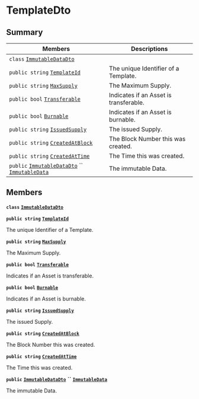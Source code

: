 # TemplateDto

## Summary

| Members                                                                                                                                                                                                                                                                                                                                                                                                 | Descriptions                           |
| ------------------------------------------------------------------------------------------------------------------------------------------------------------------------------------------------------------------------------------------------------------------------------------------------------------------------------------------------------------------------------------------------------- | -------------------------------------- |
| `class` [`ImmutableDataDto`](AtomicMarketApiClient--Auctions--AuctionDto--DataDto--AssetDto--TemplateDto--ImmutableDataDto.md)                                                                                                                                                                                                                                                                          |                                        |
| `public string` [`TemplateId`](AtomicMarketApiClient--Auctions--AuctionDto--DataDto--AssetDto--TemplateDto.md#class\_atomic\_market\_api\_client\_1\_1\_auctions\_1\_1\_auction\_dto\_1\_1\_data\_dto\_1\_1\_asset\_dto\_1\_1\_template\_dto\_1a5c685b09e3b7fae8be2d38c8f4803549)                                                                                                                       | The unique Identifier of a Template.   |
| `public string` [`MaxSupply`](AtomicMarketApiClient--Auctions--AuctionDto--DataDto--AssetDto--TemplateDto.md#class\_atomic\_market\_api\_client\_1\_1\_auctions\_1\_1\_auction\_dto\_1\_1\_data\_dto\_1\_1\_asset\_dto\_1\_1\_template\_dto\_1a4dd50194618fac55b4d08b6c93724a32)                                                                                                                        | The Maximum Supply.                    |
| `public bool` [`Transferable`](AtomicMarketApiClient--Auctions--AuctionDto--DataDto--AssetDto--TemplateDto.md#class\_atomic\_market\_api\_client\_1\_1\_auctions\_1\_1\_auction\_dto\_1\_1\_data\_dto\_1\_1\_asset\_dto\_1\_1\_template\_dto\_1ab0a2025837cfad369c22e114d1c93d42)                                                                                                                       | Indicates if an Asset is transferable. |
| `public bool` [`Burnable`](AtomicMarketApiClient--Auctions--AuctionDto--DataDto--AssetDto--TemplateDto.md#class\_atomic\_market\_api\_client\_1\_1\_auctions\_1\_1\_auction\_dto\_1\_1\_data\_dto\_1\_1\_asset\_dto\_1\_1\_template\_dto\_1a50c30f69b54db362be32720d5cc433bd)                                                                                                                           | Indicates if an Asset is burnable.     |
| `public string` [`IssuedSupply`](AtomicMarketApiClient--Auctions--AuctionDto--DataDto--AssetDto--TemplateDto.md#class\_atomic\_market\_api\_client\_1\_1\_auctions\_1\_1\_auction\_dto\_1\_1\_data\_dto\_1\_1\_asset\_dto\_1\_1\_template\_dto\_1a3cb7f0ff4cebaec1e75ad6a8a0fbc944)                                                                                                                     | The issued Supply.                     |
| `public string` [`CreatedAtBlock`](AtomicMarketApiClient--Auctions--AuctionDto--DataDto--AssetDto--TemplateDto.md#class\_atomic\_market\_api\_client\_1\_1\_auctions\_1\_1\_auction\_dto\_1\_1\_data\_dto\_1\_1\_asset\_dto\_1\_1\_template\_dto\_1a022adc431e5845376e250208a999e12d)                                                                                                                   | The Block Number this was created.     |
| `public string` [`CreatedAtTime`](AtomicMarketApiClient--Auctions--AuctionDto--DataDto--AssetDto--TemplateDto.md#class\_atomic\_market\_api\_client\_1\_1\_auctions\_1\_1\_auction\_dto\_1\_1\_data\_dto\_1\_1\_asset\_dto\_1\_1\_template\_dto\_1a4cb9b4aaa1372df6dc2bb7d8f4916403)                                                                                                                    | The Time this was created.             |
| `public` [`ImmutableDataDto`](AtomicMarketApiClient--Auctions--AuctionDto--DataDto--AssetDto--TemplateDto--ImmutableDataDto.md) `` [`ImmutableData`](AtomicMarketApiClient--Auctions--AuctionDto--DataDto--AssetDto--TemplateDto.md#class\_atomic\_market\_api\_client\_1\_1\_auctions\_1\_1\_auction\_dto\_1\_1\_data\_dto\_1\_1\_asset\_dto\_1\_1\_template\_dto\_1a28b34021a1981f45a7e386c19634f80c) | The immutable Data.                    |

## Members

**`class`** [**`ImmutableDataDto`**](AtomicMarketApiClient--Auctions--AuctionDto--DataDto--AssetDto--TemplateDto--ImmutableDataDto.md)

**`public string`** [**`TemplateId`**](AtomicMarketApiClient--Auctions--AuctionDto--DataDto--AssetDto--TemplateDto.md#class\_atomic\_market\_api\_client\_1\_1\_auctions\_1\_1\_auction\_dto\_1\_1\_data\_dto\_1\_1\_asset\_dto\_1\_1\_template\_dto\_1a5c685b09e3b7fae8be2d38c8f4803549)

The unique Identifier of a Template.

**`public string`** [**`MaxSupply`**](AtomicMarketApiClient--Auctions--AuctionDto--DataDto--AssetDto--TemplateDto.md#class\_atomic\_market\_api\_client\_1\_1\_auctions\_1\_1\_auction\_dto\_1\_1\_data\_dto\_1\_1\_asset\_dto\_1\_1\_template\_dto\_1a4dd50194618fac55b4d08b6c93724a32)

The Maximum Supply.

**`public bool`** [**`Transferable`**](AtomicMarketApiClient--Auctions--AuctionDto--DataDto--AssetDto--TemplateDto.md#class\_atomic\_market\_api\_client\_1\_1\_auctions\_1\_1\_auction\_dto\_1\_1\_data\_dto\_1\_1\_asset\_dto\_1\_1\_template\_dto\_1ab0a2025837cfad369c22e114d1c93d42)

Indicates if an Asset is transferable.

**`public bool`** [**`Burnable`**](AtomicMarketApiClient--Auctions--AuctionDto--DataDto--AssetDto--TemplateDto.md#class\_atomic\_market\_api\_client\_1\_1\_auctions\_1\_1\_auction\_dto\_1\_1\_data\_dto\_1\_1\_asset\_dto\_1\_1\_template\_dto\_1a50c30f69b54db362be32720d5cc433bd)

Indicates if an Asset is burnable.

**`public string`** [**`IssuedSupply`**](AtomicMarketApiClient--Auctions--AuctionDto--DataDto--AssetDto--TemplateDto.md#class\_atomic\_market\_api\_client\_1\_1\_auctions\_1\_1\_auction\_dto\_1\_1\_data\_dto\_1\_1\_asset\_dto\_1\_1\_template\_dto\_1a3cb7f0ff4cebaec1e75ad6a8a0fbc944)

The issued Supply.

**`public string`** [**`CreatedAtBlock`**](AtomicMarketApiClient--Auctions--AuctionDto--DataDto--AssetDto--TemplateDto.md#class\_atomic\_market\_api\_client\_1\_1\_auctions\_1\_1\_auction\_dto\_1\_1\_data\_dto\_1\_1\_asset\_dto\_1\_1\_template\_dto\_1a022adc431e5845376e250208a999e12d)

The Block Number this was created.

**`public string`** [**`CreatedAtTime`**](AtomicMarketApiClient--Auctions--AuctionDto--DataDto--AssetDto--TemplateDto.md#class\_atomic\_market\_api\_client\_1\_1\_auctions\_1\_1\_auction\_dto\_1\_1\_data\_dto\_1\_1\_asset\_dto\_1\_1\_template\_dto\_1a4cb9b4aaa1372df6dc2bb7d8f4916403)

The Time this was created.

**`public`** [**`ImmutableDataDto`**](AtomicMarketApiClient--Auctions--AuctionDto--DataDto--AssetDto--TemplateDto--ImmutableDataDto.md) **``** [**`ImmutableData`**](AtomicMarketApiClient--Auctions--AuctionDto--DataDto--AssetDto--TemplateDto.md#class\_atomic\_market\_api\_client\_1\_1\_auctions\_1\_1\_auction\_dto\_1\_1\_data\_dto\_1\_1\_asset\_dto\_1\_1\_template\_dto\_1a28b34021a1981f45a7e386c19634f80c)

The immutable Data.
